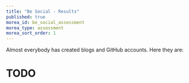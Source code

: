 ```yaml
---
title: "Be Social - Results"
published: true
morea_id: be_social_assessment
morea_type: assessment
morea_sort_order: 1
---
```


Almost everybody has created blogs and GitHub accounts. Here they are:

# TODO
